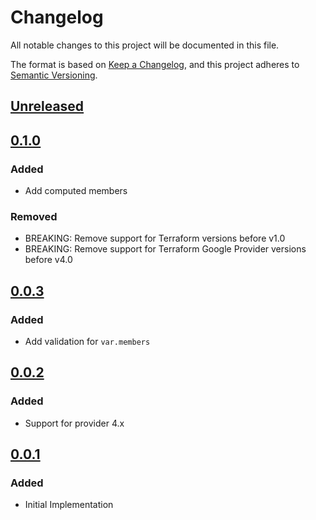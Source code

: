 # Changelog

All notable changes to this project will be documented in this file.

The format is based on [Keep a Changelog](https://keepachangelog.com/en/1.0.0/),
and this project adheres to [Semantic Versioning](https://semver.org/spec/v2.0.0.html).

## [Unreleased]

## [0.1.0]

### Added

- Add computed members

### Removed

- BREAKING: Remove support for Terraform versions before v1.0
- BREAKING: Remove support for Terraform Google Provider versions before v4.0

## [0.0.3]

### Added

- Add validation for `var.members`

## [0.0.2]

### Added

- Support for provider 4.x

## [0.0.1]

### Added

- Initial Implementation

[unreleased]: https://github.com/mineiros-io/terraform-google-storage-bucket-iam/compare/v0.1.0...HEAD
[0.1.0]: https://github.com/mineiros-io/terraform-google-storage-bucket-iam/compare/v0.0.3...v0.1.0
[0.0.3]: https://github.com/mineiros-io/terraform-google-storage-bucket-iam/compare/v0.0.2...v0.0.3
[0.0.2]: https://github.com/mineiros-io/terraform-google-storage-bucket-iam/compare/v0.0.1...v0.0.2
[0.0.1]: https://github.com/mineiros-io/terraform-google-storage-bucket-iam/releases/tag/v0.0.1
